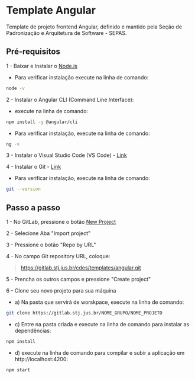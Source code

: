 # Template Angular

Template de projeto frontend Angular, definido e mantido pela Seção de Padronização e Arquitetura de Software - SEPAS.

## Pré-requisitos

1 - Baixar e Instalar o [Node.js](https://nodejs.org/en/download)
- Para verificar instalação execute na linha de comando: 
```bash
node -v
```

2 - Instalar o Angular CLI (Command Line Interface): 
- execute na linha de comando: 
```bash
npm install -g @angular/cli
```
- Para verificar instalação, execute na linha de comando:
```bash
ng -v
```

3 - Instalar o Visual Studio Code (VS Code) - [Link](https://code.visualstudio.com/download)

4 - Instalar o Git - [Link](https://git-scm.com/downloads)
- Para verificar instalação, execute na linha de comando:
```bash
git --version
```

## Passo a passo

1 - No GitLab, pressione o botão [New Project](https://gitlab.stj.jus.br/projects/new)

2 - Selecione Aba "Import project"

3 - Pressione o botão "Repo by URL"

4 - No campo Git repository URL, coloque:

> https://gitlab.stj.jus.br/cdes/templates/angular.git

5 - Prencha os outros campos e pressione "Create project"

6 - Clone seu novo projeto para sua máquina
* a) Na pasta que servirá de worskpace, execute na linha de comando:
```bash
git clone https://gitlab.stj.jus.br/NOME_GRUPO/NOME_PROJETO 
```
* c) Entre na pasta criada e execute na linha de comando para instalar as dependências:
```bash
npm install
```

* d) execute na linha de comando para compilar e subir a aplicação em http://localhost:4200:
```bash
npm start
```